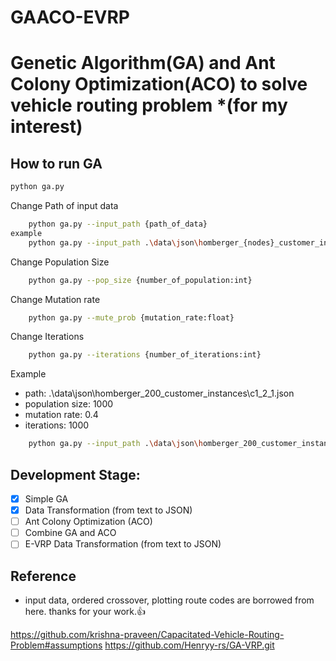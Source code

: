 # GAACO-EVRP

# Genetic Algorithm(GA) and Ant Colony Optimization(ACO) to solve vehicle routing problem \*(for my interest)

## How to run GA

```bash
python ga.py
```

Change Path of input data

```bash
    python ga.py --input_path {path_of_data}
example
    python ga.py --input_path .\data\json\homberger_{nodes}_customer_instances\
```

Change Population Size

```bash
    python ga.py --pop_size {number_of_population:int}
```

Change Mutation rate

```bash
    python ga.py --mute_prob {mutation_rate:float}
```

Change Iterations

```bash
    python ga.py --iterations {number_of_iterations:int}
```

Example

- path: .\data\json\homberger_200_customer_instances\c1_2_1.json
- population size: 1000
- mutation rate: 0.4
- iterations: 1000

```bash
    python ga.py --input_path .\data\json\homberger_200_customer_instances\c1_2_1.json --pop_size 1000 --mute_prob 0.4 --iterations 1000
```

## Development Stage:

- [x] Simple GA
- [x] Data Transformation (from text to JSON)
- [ ] Ant Colony Optimization (ACO)
- [ ] Combine GA and ACO
- [ ] E-VRP Data Transformation (from text to JSON)

## Reference

- input data, ordered crossover, plotting route codes are borrowed from here. thanks for your work.👍

https://github.com/krishna-praveen/Capacitated-Vehicle-Routing-Problem#assumptions
https://github.com/Henryy-rs/GA-VRP.git
